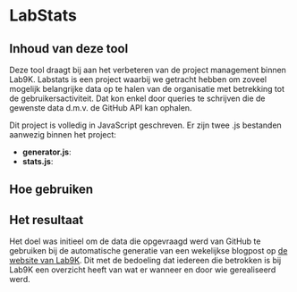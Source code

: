 # LabStats



## Inhoud van deze tool

Deze tool draagt bij aan het verbeteren van de project management binnen Lab9K. Labstats is een project waarbij we getracht hebben om zoveel mogelijk belangrijke data op te halen van de organisatie met betrekking tot de gebruikersactiviteit. Dat kon enkel door queries te schrijven die de gewenste data d.m.v. de GitHub API kan ophalen.   

Dit project is volledig in JavaScript geschreven. Er zijn twee .js bestanden aanwezig binnen het project:

* **generator.js**: 
* **stats.js**: 



## Hoe gebruiken

## Het resultaat

Het doel was initieel om de data die opgevraagd werd van GitHub te gebruiken bij de automatische generatie van een wekelijkse blogpost op [de website van Lab9K](https://lab9k.github.io/). Dit met de bedoeling dat iedereen die betrokken is bij Lab9K een overzicht heeft van wat er wanneer en door wie gerealiseerd werd.  
